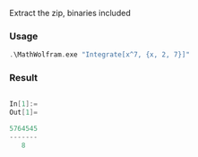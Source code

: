 Extract the zip, binaries included

### Usage
```cpp
.\MathWolfram.exe "Integrate[x^7, {x, 2, 7}]"
```

### Result
```cpp

In[1]:=
Out[1]=

5764545
-------
   8
```
